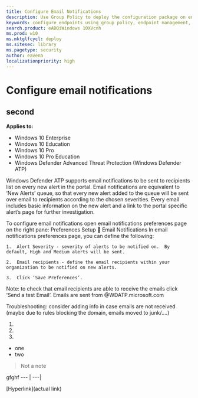 ```yaml
---
title: Configure Email Notifications
description: Use Group Policy to deploy the configuration package on endpoints so that they are onboarded to the service.
keywords: configure endpoints using group policy, endpoint management, configure Windows ATP endpoints, configure Windows Defender Advanced Threat Protection endpoints, group policy
search.product: eADQiWindows 10XVcnh
ms.prod: w10
ms.mktglfcycl: deploy
ms.sitesec: library
ms.pagetype: security
author: eavena
localizationpriority: high
---
```


# Configure email notifications

## second

**Applies to:**

- Windows 10 Enterprise
- Windows 10 Education
- Windows 10 Pro
- Windows 10 Pro Education
- Windows Defender Advanced Threat Protection (Windows Defender ATP)

Windows Defender ATP supports email notifications to be sent to recipients list on every new alert in the portal. 
Email notifications are equivalent to ‘New Alerts’ queue, so that every new alert added to the queue will be sent over email to recipients according to the chosen severities.
Every email includes basic information on the new alert and a link to the portal specific alert’s page for further investigation.

To configure email notifications open email notifications preferences page on the right pane:
Preferences Setup  Email Notifications 
In email notifications preferences page, you can define the following:
    
    1.	Alert Severity - severity of alerts to be notified on.  By default, High and Medium alerts will be sent.

    2.	Email recipients - define the email recipients within your organization to be notified on new alerts.
    
    3.	Click ‘Save Preferences’.
Note: to check that email recipients are able to receive the emails click ‘Send a test Email’.
Emails are sent from <no-reply>@WDATP.microsoft.com

Troubleshooting: consider adding info in case emails are not received (maybe due to rules blocking the domain, emails moved to junk/….)


1.

2. 

3. 

- one
- two

><!NOTE>
> Not a note 

gfghf
--- | ---|


[Hyperlink](actual link)

